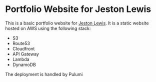 # Portfolio Website for Jeston Lewis
This is a basic portfolio website for [Jeston Lewis](https://linkedin.com/in/jestoncolelewis). It is a static website hosted on AWS using the following stack:

 - S3
 - Route53
 - Cloudfront
 - API Gateway
 - Lambda
 - DynamoDB

The deployment is handled by Pulumi